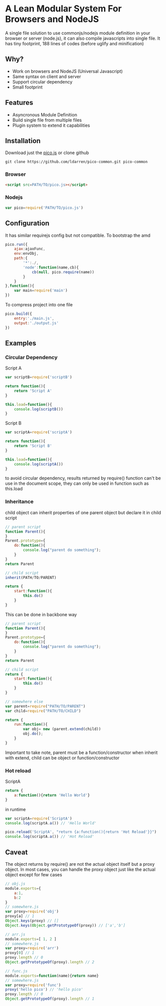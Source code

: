 # A Lean Modular System For Browsers and NodeJS
A single file solution to use commonjs/nodejs module definition in your browser or server (node.js), it can also compile javascripts into single file. It has tiny footprint, 188 lines of codes (before uglify and minification)

## Why?
* Work on browsers and NodeJS (Universal Javascript)
* Same syntax on client and server 
* Support circular dependency
* Small footprint

## Features
* Asyncronous Module Definition
* Build single file from multiple files
* Plugin system to extend it capabilities

## Installation
Download just the [pico.js](https://raw.githubusercontent.com/ldarren/pico-common/master/pico.js) or clone github
```
git clone https://github.com/ldarren/pico-common.git pico-common
```
### Browser
```html
<script src=PATH/TO/pico.js></script>
```
### Nodejs
```javascript
var pico=require('PATH/TO/pico.js')
```

## Configuration
It has similar requirejs config but not compatible. To bootstrap the amd
```javascript
pico.run({
    ajax:ajaxFunc,
    env:envObj,
    path:{
        '*':./,
        'node':function(name,cb){
            cb(null, pico.require(name))
        }
    }
},function(){
    var main=require('main')
})
```
To compress project into one file
```javascript
pico.build({
    entry:'./main.js',
    output:'./output.js'
})
```
## Examples
### Circular Dependency
Script A
```javascript
var scriptB=require('scriptB')

return function(){
    return 'Script A'
}

this.load=function(){
    console.log(scriptB())
}
```
Script B
```javascript
var scriptA=require('scriptA')

return function(){
    return 'Script B'
}

this.load=function(){
    console.log(scriptA())
}
```
to avoid circular dependency, results returned by require() function can't be use in the document scope, they can only be used in function such as this.load
### Inheritance
child object can inherit properties of one parent object but declare it in child script
```javascript
// parent script
function Parent(){
}
Parent.prototype={
	do:function(){
		console.log("parent do something");
	}
}
return Parent
```
```javascript
// child script
inherit(PATH/TO/PARENT)

return {
	start:function(){
		this.do()
	}
}
```
This can be done in backbone way
```javascript
// parent script
function Parent(){
}
Parent.prototype={
	do:function(){
		console.log("parent do something");
	}
}
return Parent
```
```javascript
// child script
return {
	start:function(){
		this.do()
	}
}
```
```javascript
// somewhere else 
var parent=require("PATH/TO/PARENT")
var child=require("PATH/TO/CHILD")

return {
	run:function(){
		var obj= new (parent.extend(child))
		obj.do();
	}
}
```
Important to take note, parent must be a function/constructor when inherit with extend, child can be object or function/constructor
### Hot reload
ScriptA
```javascript
return {
    a:function(){return 'Hello World'}
}
```
in runtime
```javascript
var scriptA=require('ScriptA')
console.log(scriptA.a()) // 'Hello World'

pico.reload('ScriptA', "return {a:function(){return 'Hot Reload'}}")
console.log(scriptA.a()) // 'Hot Reload'
```

## Caveat
The object returns by require() are not the actual object itself but a proxy object. In most cases, you can handle the proxy object just like the actual object except for few cases
```javascript
// obj.js
module.exports={
    a:1,
    b:2
}
// somewhere.js
var proxy=require('obj')
proxy[a] // 1
Object.keys(proxy) // []
Object.keys(Object.getPrototypeOf(proxy)) // ['a','b']
```
```javascript
// arr.js
module.exports=[ 1, 2 ]
// somewhere.js
var proxy=require('arr')
proxy[0] // 1
proxy.length // 0
Object.getPrototypeOf(proxy).length // 2
```
```javascript
// func.js
module.exports=function(name){return name}
// somewhere.js
var proxy=require('func')
proxy('hello pico') // 'hello pico'
proxy.length // 0
Object.getPrototypeOf(proxy).length // 1
```
